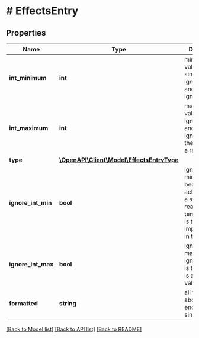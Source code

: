 # # EffectsEntry

## Properties

Name | Type | Description | Notes
------------ | ------------- | ------------- | -------------
**int_minimum** | **int** | minimum int value, can be a single if ignore_int_max and no ignore_int_min | [optional]
**int_maximum** | **int** | maximum int value, if not ignore_int_max and not ignore_int_min, the effect has a range value | [optional]
**type** | [**\OpenAPI\Client\Model\EffectsEntryType**](EffectsEntryType.md) |  | [optional]
**ignore_int_min** | **bool** | ignore the int min field because the actual value is a string. For readability the templated field is the only important field in this case. | [optional]
**ignore_int_max** | **bool** | ignore the int max field, if ignore_int_min is true, int min is a single value | [optional]
**formatted** | **string** | all fields from above encoded in a single string | [optional]

[[Back to Model list]](../../README.md#models) [[Back to API list]](../../README.md#endpoints) [[Back to README]](../../README.md)

